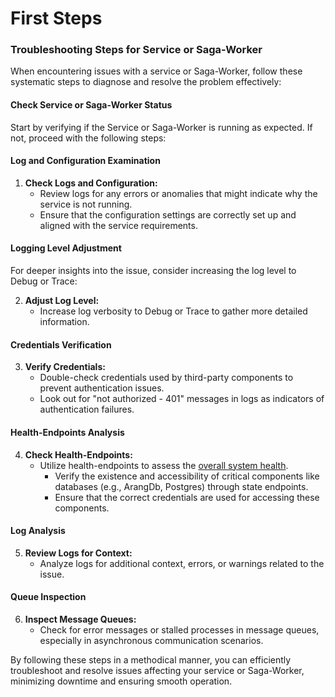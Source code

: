 # First Steps

### Troubleshooting Steps for Service or Saga-Worker

When encountering issues with a service or Saga-Worker, follow these systematic steps to diagnose and resolve the problem effectively:

#### Check Service or Saga-Worker Status

Start by verifying if the Service or Saga-Worker is running as expected. If not, proceed with the following steps:

#### Log and Configuration Examination

1. **Check Logs and Configuration:**
   - Review logs for any errors or anomalies that might indicate why the service is not running.
   - Ensure that the configuration settings are correctly set up and aligned with the service requirements.

#### Logging Level Adjustment

For deeper insights into the issue, consider increasing the log level to Debug or Trace:

2. **Adjust Log Level:**
   - Increase log verbosity to Debug or Trace to gather more detailed information.

#### Credentials Verification

3. **Verify Credentials:**
   - Double-check credentials used by third-party components to prevent authentication issues.
   - Look out for "not authorized - 401" messages in logs as indicators of authentication failures.

#### Health-Endpoints Analysis

4. **Check Health-Endpoints:**
   - Utilize health-endpoints to assess the [overall system health](Health.md).
     - Verify the existence and accessibility of critical components like databases (e.g., ArangDb, Postgres) through state endpoints.
     - Ensure that the correct credentials are used for accessing these components.

#### Log Analysis

5. **Review Logs for Context:**
   - Analyze logs for additional context, errors, or warnings related to the issue.

#### Queue Inspection

6. **Inspect Message Queues:**
   - Check for error messages or stalled processes in message queues, especially in asynchronous communication scenarios.

By following these steps in a methodical manner, you can efficiently troubleshoot and resolve issues affecting your service or Saga-Worker, minimizing downtime and ensuring smooth operation.